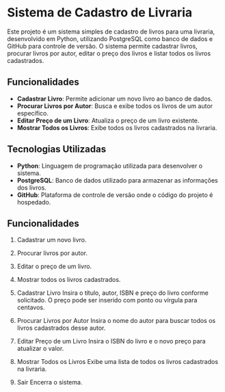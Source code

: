 # Sistema de Cadastro de Livraria

Este projeto é um sistema simples de cadastro de livros para uma livraria, desenvolvido em Python, utilizando PostgreSQL como banco de dados e GitHub para controle de versão. O sistema permite cadastrar livros, procurar livros por autor, editar o preço dos livros e listar todos os livros cadastrados.

## **Funcionalidades**

- **Cadastrar Livro**: Permite adicionar um novo livro ao banco de dados.
- **Procurar Livros por Autor**: Busca e exibe todos os livros de um autor específico.
- **Editar Preço de um Livro**: Atualiza o preço de um livro existente.
- **Mostrar Todos os Livros**: Exibe todos os livros cadastrados na livraria.

## **Tecnologias Utilizadas**

- **Python**: Linguagem de programação utilizada para desenvolver o sistema.
- **PostgreSQL**: Banco de dados utilizado para armazenar as informações dos livros.
- **GitHub**: Plataforma de controle de versão onde o código do projeto é hospedado.

## Funcionalidades
1. Cadastrar um novo livro.
2. Procurar livros por autor.
3. Editar o preço de um livro.
4. Mostrar todos os livros cadastrados.

1. Cadastrar Livro
    Insira o título, autor, ISBN e preço do livro conforme solicitado. O preço pode ser inserido com ponto ou vírgula para centavos.
2. Procurar Livros por Autor
    Insira o nome do autor para buscar todos os livros cadastrados desse autor.
3. Editar Preço de um Livro
    Insira o ISBN do livro e o novo preço para atualizar o valor.
4. Mostrar Todos os Livros
    Exibe uma lista de todos os livros cadastrados na livraria.
5. Sair
Encerra o sistema.
